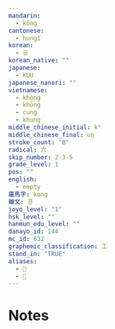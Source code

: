 ```yaml
---
mandarin:
  - kōng
cantonese:
  - hung1
korean:
  - 공
korean_native: ""
japanese:
  - KUU
japanese_nanori: ""
vietnamese:
  - không
  - khỏng
  - cung
  - khung
middle_chinese_initial: kʰ
middle_chinese_final: uŋ
stroke_count: "8"
radical: 穴
skip_number: 2-3-5
grade_level: 1
pos: ""
english:
  - empty
羅馬字: kong
韓文: 콩
joyo_level: "1"
hsk_level: ""
hanmun_edu_level: ""
danayo_id: 144
mc_id: 632
graphemic_classification: 工
stand_in: "TRUE"
aliases:
  - 𠀝
  - 𢦉
---
```


# Notes
